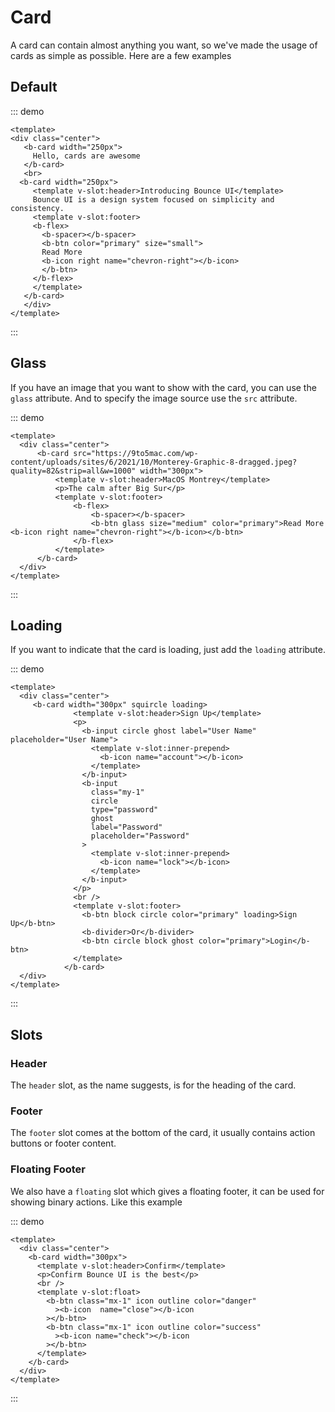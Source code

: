 # Card

A card can contain almost anything you want, so we've made the usage of cards as simple as possible. Here are a few examples

## Default

::: demo
```vue
<template>
<div class="center">
   <b-card width="250px">
     Hello, cards are awesome
   </b-card>
   <br>
  <b-card width="250px">
     <template v-slot:header>Introducing Bounce UI</template>
     Bounce UI is a design system focused on simplicity and consistency.
     <template v-slot:footer>
     <b-flex>
       <b-spacer></b-spacer>
       <b-btn color="primary" size="small">
       Read More
       <b-icon right name="chevron-right"></b-icon>
       </b-btn>
     </b-flex>
     </template>
   </b-card>
   </div>
</template>

```
:::

## Glass

If you have an image that you want to show with the card, you can use the `glass` attribute. And to specify the image source use the `src` attribute.

::: demo
```vue
<template>
  <div class="center">
      <b-card src="https://9to5mac.com/wp-content/uploads/sites/6/2021/10/Monterey-Graphic-8-dragged.jpeg?quality=82&strip=all&w=1000" width="300px">
          <template v-slot:header>MacOS Montrey</template>
          <p>The calm after Big Sur</p>
          <template v-slot:footer>
              <b-flex>
                  <b-spacer></b-spacer>
                  <b-btn glass size="medium" color="primary">Read More <b-icon right name="chevron-right"></b-icon></b-btn>
              </b-flex>
          </template>
      </b-card>
  </div>
</template>

```
:::


## Loading

If you want to indicate that the card is loading, just add the `loading` attribute.

::: demo
```vue
<template>
  <div class="center">
     <b-card width="300px" squircle loading>
              <template v-slot:header>Sign Up</template>
              <p>
                <b-input circle ghost label="User Name" placeholder="User Name">
                  <template v-slot:inner-prepend>
                    <b-icon name="account"></b-icon>
                  </template>
                </b-input>
                <b-input
                  class="my-1"
                  circle
                  type="password"
                  ghost
                  label="Password"
                  placeholder="Password"
                >
                  <template v-slot:inner-prepend>
                    <b-icon name="lock"></b-icon>
                  </template>
                </b-input>
              </p>
              <br />
              <template v-slot:footer>
                <b-btn block circle color="primary" loading>Sign Up</b-btn>
                <b-divider>Or</b-divider>
                <b-btn circle block ghost color="primary">Login</b-btn>
              </template>
            </b-card>
  </div>
</template>

```
:::

## Slots

### Header

The `header` slot, as the name suggests, is for the heading of the card.

### Footer

The `footer` slot comes at the bottom of the card, it usually contains action buttons or footer content.

### Floating Footer

We also have a `floating` slot which gives a floating footer, it can be used for showing binary actions. Like this example

::: demo
```vue
<template>
  <div class="center">
    <b-card width="300px">
      <template v-slot:header>Confirm</template>
      <p>Confirm Bounce UI is the best</p>
      <br />
      <template v-slot:float>
        <b-btn class="mx-1" icon outline color="danger"
          ><b-icon  name="close"></b-icon
        ></b-btn>
        <b-btn class="mx-1" icon outline color="success"
          ><b-icon name="check"></b-icon
        ></b-btn>
      </template>
    </b-card>
  </div>
</template>

```
:::

<style>
.mx-1{
  margin-left:5px;
  margin-right:5px;
}
</style>